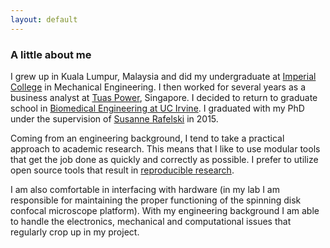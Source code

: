 ```yaml
---
layout: default
---
```

### A little about me

I grew up in Kuala Lumpur, Malaysia and did my undergraduate at [Imperial College](https://www.imperial.ac.uk/) in Mechanical Engineering. I then worked for several years as a business analyst at [Tuas Power](http://www.tuaspower.com.sg/), Singapore. I decided to return to graduate school in [Biomedical Engineering at UC Irvine](http://engineering.uci.edu/dept/bme). I graduated with my PhD under the supervision of [Susanne Rafelski](http://www.rafelski.com/susanne/Home.html) in 2015.

Coming from an engineering background, I tend to take a practical approach to academic research. This means that I like to use modular tools that get the job done as quickly and correctly as possible. I prefer to utilize open source tools that result in [reproducible research](http://www.nature.com/news/reproducibility-1.17552).  

I am also comfortable in interfacing with hardware (in my lab I am responsible for maintaining the proper functioning of the spinning disk confocal microscope platform). With my engineering background I am able to handle the electronics, mechanical and computational issues that regularly crop up in my project. 


<!-- **Bold** (`Ctrl+B`) and *Italic* (`Ctrl+I`)
- Quotes (`Ctrl+Q`)
- Code blocks (`Ctrl+K`)
- Headings 1, 2, 3 (`Ctrl+1`, `Ctrl+2`, `Ctrl+3`)
- Lists (`Ctrl+U` and `Ctrl+Shift+O`)-->
